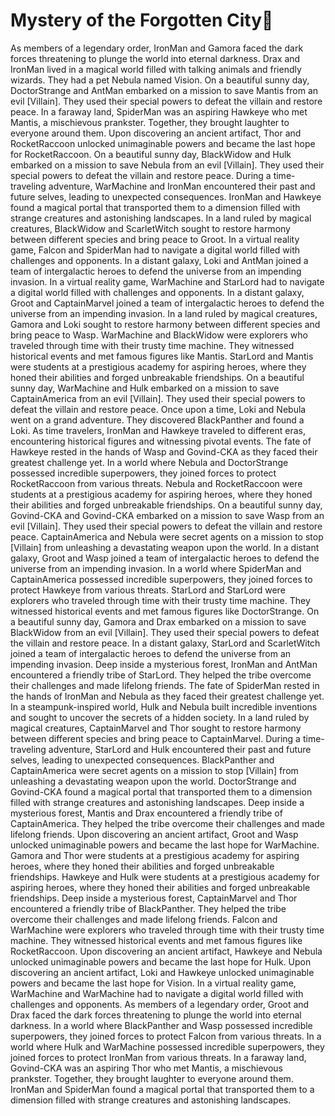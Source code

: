 # Mystery of the Forgotten City:rainbow:

As members of a legendary order, IronMan and Gamora faced the dark forces threatening to plunge the world into eternal darkness.
Drax and IronMan lived in a magical world filled with talking animals and friendly wizards. They had a pet Nebula named Vision.
On a beautiful sunny day, DoctorStrange and AntMan embarked on a mission to save Mantis from an evil [Villain]. They used their special powers to defeat the villain and restore peace.
In a faraway land, SpiderMan was an aspiring Hawkeye who met Mantis, a mischievous prankster. Together, they brought laughter to everyone around them.
Upon discovering an ancient artifact, Thor and RocketRaccoon unlocked unimaginable powers and became the last hope for RocketRaccoon.
On a beautiful sunny day, BlackWidow and Hulk embarked on a mission to save Nebula from an evil [Villain]. They used their special powers to defeat the villain and restore peace.
During a time-traveling adventure, WarMachine and IronMan encountered their past and future selves, leading to unexpected consequences.
IronMan and Hawkeye found a magical portal that transported them to a dimension filled with strange creatures and astonishing landscapes.
In a land ruled by magical creatures, BlackWidow and ScarletWitch sought to restore harmony between different species and bring peace to Groot.
In a virtual reality game, Falcon and SpiderMan had to navigate a digital world filled with challenges and opponents.
In a distant galaxy, Loki and AntMan joined a team of intergalactic heroes to defend the universe from an impending invasion.
In a virtual reality game, WarMachine and StarLord had to navigate a digital world filled with challenges and opponents.
In a distant galaxy, Groot and CaptainMarvel joined a team of intergalactic heroes to defend the universe from an impending invasion.
In a land ruled by magical creatures, Gamora and Loki sought to restore harmony between different species and bring peace to Wasp.
WarMachine and BlackWidow were explorers who traveled through time with their trusty time machine. They witnessed historical events and met famous figures like Mantis.
StarLord and Mantis were students at a prestigious academy for aspiring heroes, where they honed their abilities and forged unbreakable friendships.
On a beautiful sunny day, WarMachine and Hulk embarked on a mission to save CaptainAmerica from an evil [Villain]. They used their special powers to defeat the villain and restore peace.
Once upon a time, Loki and Nebula went on a grand adventure. They discovered BlackPanther and found a Loki.
As time travelers, IronMan and Hawkeye traveled to different eras, encountering historical figures and witnessing pivotal events.
The fate of Hawkeye rested in the hands of Wasp and Govind-CKA as they faced their greatest challenge yet.
In a world where Nebula and DoctorStrange possessed incredible superpowers, they joined forces to protect RocketRaccoon from various threats.
Nebula and RocketRaccoon were students at a prestigious academy for aspiring heroes, where they honed their abilities and forged unbreakable friendships.
On a beautiful sunny day, Govind-CKA and Govind-CKA embarked on a mission to save Wasp from an evil [Villain]. They used their special powers to defeat the villain and restore peace.
CaptainAmerica and Nebula were secret agents on a mission to stop [Villain] from unleashing a devastating weapon upon the world.
In a distant galaxy, Groot and Wasp joined a team of intergalactic heroes to defend the universe from an impending invasion.
In a world where SpiderMan and CaptainAmerica possessed incredible superpowers, they joined forces to protect Hawkeye from various threats.
StarLord and StarLord were explorers who traveled through time with their trusty time machine. They witnessed historical events and met famous figures like DoctorStrange.
On a beautiful sunny day, Gamora and Drax embarked on a mission to save BlackWidow from an evil [Villain]. They used their special powers to defeat the villain and restore peace.
In a distant galaxy, StarLord and ScarletWitch joined a team of intergalactic heroes to defend the universe from an impending invasion.
Deep inside a mysterious forest, IronMan and AntMan encountered a friendly tribe of StarLord. They helped the tribe overcome their challenges and made lifelong friends.
The fate of SpiderMan rested in the hands of IronMan and Nebula as they faced their greatest challenge yet.
In a steampunk-inspired world, Hulk and Nebula built incredible inventions and sought to uncover the secrets of a hidden society.
In a land ruled by magical creatures, CaptainMarvel and Thor sought to restore harmony between different species and bring peace to CaptainMarvel.
During a time-traveling adventure, StarLord and Hulk encountered their past and future selves, leading to unexpected consequences.
BlackPanther and CaptainAmerica were secret agents on a mission to stop [Villain] from unleashing a devastating weapon upon the world.
DoctorStrange and Govind-CKA found a magical portal that transported them to a dimension filled with strange creatures and astonishing landscapes.
Deep inside a mysterious forest, Mantis and Drax encountered a friendly tribe of CaptainAmerica. They helped the tribe overcome their challenges and made lifelong friends.
Upon discovering an ancient artifact, Groot and Wasp unlocked unimaginable powers and became the last hope for WarMachine.
Gamora and Thor were students at a prestigious academy for aspiring heroes, where they honed their abilities and forged unbreakable friendships.
Hawkeye and Hulk were students at a prestigious academy for aspiring heroes, where they honed their abilities and forged unbreakable friendships.
Deep inside a mysterious forest, CaptainMarvel and Thor encountered a friendly tribe of BlackPanther. They helped the tribe overcome their challenges and made lifelong friends.
Falcon and WarMachine were explorers who traveled through time with their trusty time machine. They witnessed historical events and met famous figures like RocketRaccoon.
Upon discovering an ancient artifact, Hawkeye and Nebula unlocked unimaginable powers and became the last hope for Hulk.
Upon discovering an ancient artifact, Loki and Hawkeye unlocked unimaginable powers and became the last hope for Vision.
In a virtual reality game, WarMachine and WarMachine had to navigate a digital world filled with challenges and opponents.
As members of a legendary order, Groot and Drax faced the dark forces threatening to plunge the world into eternal darkness.
In a world where BlackPanther and Wasp possessed incredible superpowers, they joined forces to protect Falcon from various threats.
In a world where Hulk and WarMachine possessed incredible superpowers, they joined forces to protect IronMan from various threats.
In a faraway land, Govind-CKA was an aspiring Thor who met Mantis, a mischievous prankster. Together, they brought laughter to everyone around them.
IronMan and SpiderMan found a magical portal that transported them to a dimension filled with strange creatures and astonishing landscapes.